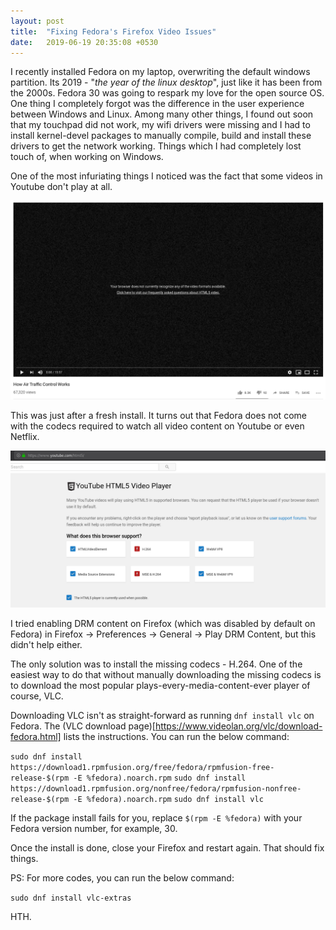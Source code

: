 ```yaml
---
layout: post
title:  "Fixing Fedora's Firefox Video Issues"
date:   2019-06-19 20:35:08 +0530
---
```


I recently installed Fedora on my laptop, overwriting the default windows partition. Its 2019 - "*the year of the linux desktop*", just like it has been from the 2000s. Fedora 30 was going to respark my love for the open source OS. One thing I completely forgot was the difference in the user experience between Windows and Linux. Among many other things, I found out soon that my touchpad did not work, my wifi drivers were missing and I had to install kernel-devel packages to manually compile, build and install these drivers to get the network working. Things which I had completely lost touch of, when working on Windows. 

One of the most infuriating things I noticed was the fact that some videos in Youtube don't play at all. 

![Youtube does not work in Fedora](/assets/youtube-codecs-fedora.png)

This was just after a fresh install. It turns out that Fedora does not come with the codecs required to watch all video content on Youtube or even Netflix. 

![Youtube HTML5 Videos on Fedora](/assets/firefox-youtube-html5-video.png)

I tried enabling DRM content on Firefox (which was disabled by default on Fedora) in Firefox -> Preferences -> General -> Play DRM Content, but this didn't help either. 

The only solution was to install the missing codecs - H.264. One of the easiest way to do that without manually downloading the missing codecs is to download the most popular plays-every-media-content-ever player of course, VLC. 

Downloading VLC isn't as straight-forward as running `dnf install vlc` on Fedora. The (VLC download page)[https://www.videolan.org/vlc/download-fedora.html] lists the instructions. You can run the below command:

`sudo dnf install https://download1.rpmfusion.org/free/fedora/rpmfusion-free-release-$(rpm -E %fedora).noarch.rpm`
`sudo dnf install https://download1.rpmfusion.org/nonfree/fedora/rpmfusion-nonfree-release-$(rpm -E %fedora).noarch.rpm`
`sudo dnf install vlc`

If the package install fails for you, replace `$(rpm -E %fedora)` with your Fedora version number, for example, 30. 

Once the install is done, close your Firefox and restart again. That should fix things. 

PS: For more codes, you can run the below command:

`sudo dnf install vlc-extras`

HTH.